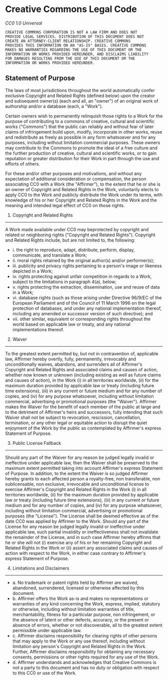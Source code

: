 Creative Commons Legal Code
===========================

*CC0 1.0 Universal*

	CREATIVE COMMONS CORPORATION IS NOT A LAW FIRM AND DOES NOT
	PROVIDE LEGAL SERVICES. DISTRIBUTION OF THIS DOCUMENT DOES NOT
	CREATE AN ATTORNEY-CLIENT RELATIONSHIP. CREATIVE COMMONS
	PROVIDES THIS INFORMATION ON AN "AS-IS" BASIS. CREATIVE COMMONS
	MAKES NO WARRANTIES REGARDING THE USE OF THIS DOCUMENT OR THE
	INFORMATION OR WORKS PROVIDED HEREUNDER, AND DISCLAIMS LIABILITY
	FOR DAMAGES RESULTING FROM THE USE OF THIS DOCUMENT OR THE
	INFORMATION OR WORKS PROVIDED HEREUNDER.



Statement of Purpose
--------------------

The laws of most jurisdictions throughout the world automatically confer
exclusive Copyright and Related Rights (defined below) upon the creator
and subsequent owner(s) (each and all, an "owner") of an original work
of authorship and/or a database (each, a "Work").

Certain owners wish to permanently relinquish those rights to a Work for
the purpose of contributing to a commons of creative, cultural and
scientific works ("Commons") that the public can reliably and without
fear of later claims of infringement build upon, modify, incorporate in
other works, reuse and redistribute as freely as possible in any form
whatsoever and for any purposes, including without limitation commercial
purposes. These owners may contribute to the Commons to promote the
ideal of a free culture and the further production of creative, cultural
and scientific works, or to gain reputation or greater distribution for
their Work in part through the use and efforts of others.

For these and/or other purposes and motivations, and without any
expectation of additional consideration or compensation, the person
associating CC0 with a Work (the "Affirmer"), to the extent that he or
she is an owner of Copyright and Related Rights in the Work, voluntarily
elects to apply CC0 to the Work and publicly distribute the Work under
its terms, with knowledge of his or her Copyright and Related Rights in
the Work and the meaning and intended legal effect of CC0 on those
rights.



1. Copyright and Related Rights
-------------------------------

A Work made available under CC0 may beprotected by copyright and related
or neighboring rights ("Copyright and Related Rights"). Copyright and
Related Rights include, but are not limited to, the following:

*   i. the right to reproduce, adapt, distribute, perform, display,
	communicate, and translate a Work;
*  ii. moral rights retained by the original author(s) and/or
	performer(s);
* iii. publicity and privacy rights pertaining to a person's image or
	likeness depicted in a Work;
*  iv. rights protecting against unfair competition in regards to a
	Work, subject to the limitations in paragraph 4(a), below;
*   v. rights protecting the extraction, dissemination, use and reuse of
	data in a Work;
*  vi. database rights (such as those arising under Directive 96/9/EC of
	the European Parliament and of the Council of 11 March 1996 on
	the legal protection of databases, and under any national
	implementation thereof, including any amended or successor
	version of such directive); and
* vii. other similar, equivalent or corresponding rights throughout the
	world based on applicable law or treaty, and any national
	implementations thereof.



2. Waiver
---------

To the greatest extent permitted by, but not in contravention of,
applicable law, Affirmer hereby overtly, fully, permanently, irrevocably
and unconditionally waives, abandons, and surrenders all of Affirmer's
Copyright and Related Rights and associated claims and causes of action,
whether now known or unknown (including existing as well as future
claims and causes of action), in the Work (i) in all territories
worldwide, (ii) for the maximum duration provided by applicable law or
treaty (including future time extensions), (iii) in any current or
future medium and for any number of copies, and (iv) for any purpose
whatsoever, including without limitation commercial, advertising or
promotional purposes (the "Waiver"). Affirmer makes the Waiver for the
benefit of each member of the public at large and to the detriment of
Affirmer's heirs and successors, fully intending that such Waiver shall
not be subject to revocation, rescission, cancellation, termination, or
any other legal or equitable action to disrupt the quiet enjoyment of
the Work by the public as contemplated by Affirmer's express Statement
of Purpose.



3. Public License Fallback
--------------------------

Should any part of the Waiver for any reason be judged legally invalid
or ineffective under applicable law, then the Waiver shall be preserved
to the maximum extent permitted taking into account Affirmer's express
Statement of Purpose. In addition, to the extent the Waiver is so judged
Affirmer hereby grants to each affected person a royalty-free, non
transferable, non sublicensable, non exclusive, irrevocable and
unconditional license to exercise Affirmer's Copyright and Related
Rights in the Work (i) in all territories worldwide, (ii) for the
maximum duration provided by applicable law or treaty (including future
time extensions), (iii) in any current or future medium and for any
number of copies, and (iv) for any purpose whatsoever, including without
limitation commercial, advertising or promotional purposes (the
"License"). The License shall be deemed effective as of the date CC0 was
applied by Affirmer to the Work. Should any part of the License for any
reason be judged legally invalid or ineffective under applicable law,
such partial invalidity or ineffectiveness shall not invalidate the
remainder of the License, and in such case Affirmer hereby affirms that
he or she will not (i) exercise any of his or her remaining Copyright
and Related Rights in the Work or (ii) assert any associated claims and
causes of action with respect to the Work, in either case contrary to
Affirmer's express Statement of Purpose.



4. Limitations and Disclaimers
------------------------------

* a. No trademark or patent rights held by Affirmer are waived,
	abandoned, surrendered, licensed or otherwise affected by this
	document.
* b. Affirmer offers the Work as-is and makes no representations or
	warranties of any kind concerning the Work, express, implied,
	statutory or otherwise, including without limitation warranties
	of title, merchantability, fitness for a particular purpose, non
	infringement, or the absence of latent or other defects,
	accuracy, or the present or absence of errors, whether or not
	discoverable, all to the greatest extent permissible under
	applicable law.
* c. Affirmer disclaims responsibility for clearing rights of other
	persons that may apply to the Work or any use thereof, including
	without limitation any person's Copyright and Related Rights in
	the Work. Further, Affirmer disclaims responsibility for
	obtaining any necessary consents, permissions or other rights
	required for any use of the Work.
* d. Affirmer understands and acknowledges that Creative Commons is not
	a party to this document and has no duty or obligation with
	respect to this CC0 or use of the Work.
